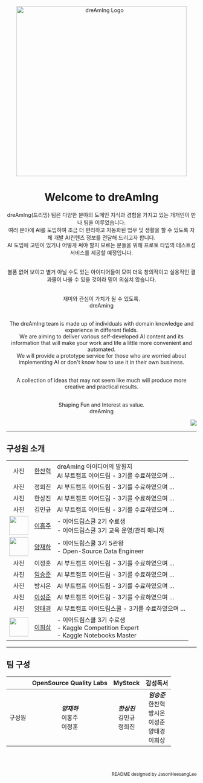 <div align="center">
   <img width= 450 alt="dreAmIng Logo" src="https://github.com/dre4m1ng/.github/assets/123557477/ff41b254-9a45-401c-9df2-4174a018a893"><br>
   <h1>Welcome to dreAmIng</h1>
   
   dreAmIng(드리밍) 팀은 다양한 분야의 도메인 지식과 경험을 가지고 있는 개개인이 만나 팀을 이루었습니다.<br>
   여러 분야에 AI를 도입하여 조금 더 편리하고 자동화된 업무 및 생활을 할 수 있도록 자체 개발 AI컨텐츠 정보를 전달해 드리고자 합니다.<br>
   AI 도입에 고민이 있거나 어떻게 써야 할지 모르는 분들을 위해 프로토 타입의 테스트성 서비스를 제공할 예정입니다.<br><br>

   볼품 없어 보이고 별거 아닐 수도 있는 아이디어들이 모여 더욱 창의적이고 실용적인 결과물이 나올 수 있을 것이라 믿어 의심치 않습니다.<br><br>
   
   재미와 관심이 가치가 될 수 있도록.<br>
   dreAming<br><br>
   
   The dreAmIng team is made up of individuals with domain knowledge and experience in different fields.<br>
   We are aiming to deliver various self-developed AI content and its information that will make your work and life a little more convenient and automated.<br>
   We will provide a prototype service for those who are worried about implementing AI or don't know how to use it in their own business.<br><br>
   
   A collection of ideas that may not seem like much will produce more creative and practical results.<br><br>
   
   Shaping Fun and Interest as value.<br>
   dreAming<br>
</div>

<div align="right">
   <img src="https://hits.seeyoufarm.com/api/count/incr/badge.svg?url=https%3A%2F%2Fgithub.com%2Fdre4m1ng&count_bg=%2379C83D&title_bg=%23555555&icon=&icon_color=%23E7E7E7&title=hits&edge_flat=false">
</div>

--------------------------
## 구성원 소개

<div align="center">
   
   |  |  | |
   | :---: | :---: | :--- |
   | 사진 | [한찬혁](https://github.com/Hyuk623) | dreAmIng 아이디어의 발원지<br>AI 부트캠프 이어드림 - 3기를 수료하였으며 ... |
   | 사진 | 정희진 | AI 부트캠프 이어드림 - 3기를 수료하였으며 ... |
   | 사진 | 한상진 | AI 부트캠프 이어드림 - 3기를 수료하였으며 ... |
   | 사진 | 김민규 | AI 부트캠프 이어드림 - 3기를 수료하였으며 ... |
   | <img src="https://avatars.githubusercontent.com/u/102594161?v=4" width="50" height="50" align="middle"> | [이홍주](https://github.com/y1hongju) | - 이어드림스쿨 2기 수료생 <br> - 이어드림스쿨 3기 교육 운영/관리 매니저 |
   | <img src="https://avatars.githubusercontent.com/u/86221033?v=4" height="50" > | [양재하](https://github.com/zyaparrot) | - 이어드림스쿨 3기 5관왕<br>- Open-Source Data Engineer |
   | 사진 | 이정훈 | AI 부트캠프 이어드림 - 3기를 수료하였으며 ... |
   | 사진 | [임승준](https://github.com/tmdwns92) | AI 부트캠프 이어드림 - 3기를 수료하였으며 ... |
   | 사진 | 방시온 | AI 부트캠프 이어드림 - 3기를 수료하였으며 ... |
   | 사진 | [이성준](https://github.com/YIsungjoon) | AI 부트캠프 이어드림 - 3기를 수료하였으며 ... |
   | 사진 | [양태경](https://github.com/poporago) | AI 부트캠프 이어드림스쿨 - 3기를 수료하였으며 ... |
   | <img width=50 height=50 src="https://github.com/dre4m1ng/.github/assets/123557477/0c2f6196-10a1-47d9-85f5-081229d3a561"> | [이희상](https://github.com/jasonheesanglee) | - 이어드림스쿨 3기 수료생<br>- Kaggle Competition Expert<br>- Kaggle Notebooks Master |

</div>

--------------------------
## 팀 구성

<div align="center">
   
   | | OpenSource Quality Labs | MyStock | 감성독서 |
   | :---: | :---: | :---: | :---: | 
   | 구성원 | ***양재하***<br>이홍주<br>이정훈<br> | ***한상진***<br>김민규<br>정희진 | ***임승준***<br>한찬혁<br>방시온<br>이성준<br>양태경<br>이희상 |
   
</div>
<br>
<br>
<br>
<div align="right">
   <sub>README designed by JasonHeesangLee</sub>
</div>
